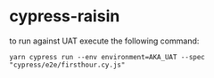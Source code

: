 # cypress-raisin

to run against UAT execute the following command:
```
yarn cypress run --env environment=AKA_UAT --spec "cypress/e2e/firsthour.cy.js"
```
